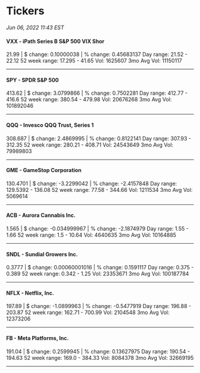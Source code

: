 # Tickers
*Jun 06, 2022 11:43 EST*

#### VXX - iPath Series B S&P 500 VIX Shor
21.99 | $ change: 0.10000038 | % change: 0.45683137
Day range: 21.52 - 22.12 52 week range: 17.295 - 41.65
Vol: 1625607 3mo Avg Vol: 11150117

---

#### SPY - SPDR S&P 500
413.62 | $ change: 3.0799866 | % change: 0.7502281
Day range: 412.77 - 416.6 52 week range: 380.54 - 479.98
Vol: 20676268 3mo Avg Vol: 101892046

---

#### QQQ - Invesco QQQ Trust, Series 1
308.687 | $ change: 2.4869995 | % change: 0.8122141
Day range: 307.93 - 312.35 52 week range: 280.21 - 408.71
Vol: 24543649 3mo Avg Vol: 79989803

---

#### GME - GameStop Corporation
130.4701 | $ change: -3.2299042 | % change: -2.4157848
Day range: 129.5392 - 136.08 52 week range: 77.58 - 344.66
Vol: 1211534 3mo Avg Vol: 5069614

---

#### ACB - Aurora Cannabis Inc.
1.565 | $ change: -0.034999967 | % change: -2.1874979
Day range: 1.55 - 1.66 52 week range: 1.5 - 10.64
Vol: 4640635 3mo Avg Vol: 10164885

---

#### SNDL - Sundial Growers Inc.
0.3777 | $ change: 0.00060001016 | % change: 0.1591117
Day range: 0.375 - 0.389 52 week range: 0.342 - 1.25
Vol: 23353671 3mo Avg Vol: 100187784

---

#### NFLX - Netflix, Inc.
197.89 | $ change: -1.0899963 | % change: -0.5477919
Day range: 196.88 - 203.87 52 week range: 162.71 - 700.99
Vol: 2104548 3mo Avg Vol: 12373206

---

#### FB - Meta Platforms, Inc.
191.04 | $ change: 0.2599945 | % change: 0.13627975
Day range: 190.54 - 194.63 52 week range: 169.0 - 384.33
Vol: 8084378 3mo Avg Vol: 32669195

---

